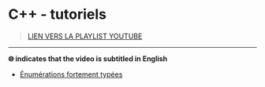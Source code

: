 # C++ - tutoriels

> [LIEN VERS LA PLAYLIST YOUTUBE](https://www.youtube.com/playlist?list=PLrSOXFDHBtfHtAe6ZTyNR1qI_qAFe3zPD)

---

**🌐 indicates that the video is subtitled in English**

+ [Énumérations fortement typées](https://www.youtube.com/watch?v=Ht3AuVr82zQ)
